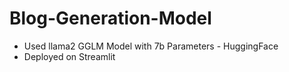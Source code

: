 # Blog-Generation-Model
- Used llama2 GGLM Model with 7b Parameters - HuggingFace
- Deployed on Streamlit

